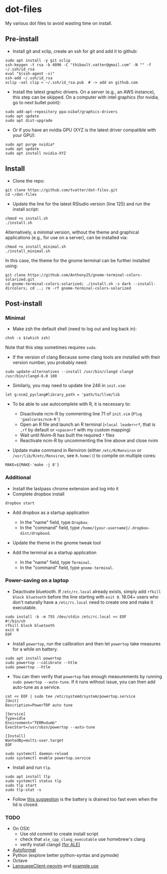 # dot-files

My various dot files to avoid wasting time on install.

## Pre-install

* Install git and xclip, create an ssh for git and add it to github:

```
sudo apt install -y git xclip
ssh-keygen -t rsa -b 4096 -C "thibault.vatter@gmail.com" -N "" -f ~/.ssh/id_rsa
eval "$(ssh-agent -s)"
ssh-add ~/.ssh/id_rsa
xclip -sel clip < ~/.ssh/id_rsa.pub  # -> add on github.com
```

* Install the latest graphic drivers. On a server (e.g., an AWS instance), this step can be skipped. On a computer with intel graphics (for nvidia, go to next bullet point):
```
sudo add-apt-repository ppa:oibaf/graphics-drivers
sudo apt update
sudo apt dist-upgrade
```

* Or if you have an nvidia GPU (XYZ is the latest driver compatible with your GPU):


```
sudo apt purge nvidia*
sudo apt update
sudo apt install nvidia-XYZ
```

## Install

* Clone the repo:

```
git clone https://github.com/tvatter/dot-files.git
cd ~/dot-files
```

* Update the line for the latest RStudio version (line 125) and run the install script:

```
chmod +x install.sh
./install.sh
```

Alternatively, a minimal version, without the theme and graphical applications (e.g., for use on a server), can be installed via:

```
chmod +x install_minimal.sh
./install_minimal.sh
```

In this case, the theme for the gnome terminal can be further installed using:

```
git clone https://github.com/Anthony25/gnome-terminal-colors-solarized.git
cd gnome-terminal-colors-solarized; ./install.sh -s dark --install-dircolors; cd ..; rm -rf gnome-terminal-colors-solarized
```

## Post-install

### Minimal

* Make zsh the default shell (need to log out and log back in):

```
chsh -s $(which zsh)
```

Note that this step sometimes requires `sudo`.

* If the version of clang Because some clang tools are installed with their version number, you probably need:

```
sudo update-alternatives --install /usr/bin/clangd clangd /usr/bin/clangd-6.0 100
```

* Similarly, you may need to update line 246 in `init.vim`:

```
let g:ncm2_pyclang#library_path = 'path/to/llvm/lib
```

* To be able to use autocomplete with R, it is necessary to:

  * Disactivate ncm-R by commenting line 71 of `init.vim` (`Plug 'gaalcaras/ncm-R'`)
  * Open an R file and launch an R terminal (`<local leader>rf`, that is `,rf` by
    default or `<space>rf` with my custom mapping)
  * Wait until Nvim-R has built the required `*` files
  * Reactivate ncm-R by uncommenting the line above and close nvim


* Update make command in Renviron (either `/etc/R/Renviron` or 
`/usr/lib/R/etc/Renviron`, see `R.home()`) to compile on multiple cores:

```
MAKE=${MAKE-'make -j 8'}
```

### Additional

* Install the lastpass chrome extension and log into it
* Complete dropbox install

```
dropbox start
```

* Add dropbox as a startup application
    * In the "name" field, type `Dropbox`.
    * In the "command" field, type `/home/{your-username}/.dropbox-dist/dropboxd`.

* Update the theme in the gnome tweak tool
* Add the terminal as a startup application
    * In the "name" field, type `Terminal`.
    * In the "command" field, type `gnome-terminal`.

### Power-saving on a laptop

* Deactivate bluetooth. If `/etc/rc.local` already exists, simply 
add `rfkill block bluetooth` before the line starting with `exit 0`. 18.04+ users 
who don't naturally have a `/etc/rc.local` need to create one and make it executable.

```
sudo install -b -m 755 /dev/stdin /etc/rc.local << EOF
#!/bin/sh
rfkill block bluetooth
exit 0
EOF
```

* Install `powertop`, run the calibration and then let `powertop` take measures for a while on battery.

```
sudo apt install powertop
sudo powertop --calibrate --htlm
sudo powertop --htlm
```

* You can then verify that `powertop` has enough measurements by running `sudo powertop --auto-tune`. If it runs without 
issue, you can then add auto-tune as a service.

```
cat << EOF | sudo tee /etc/systemd/system/powertop.service
[Unit]
Description=PowerTOP auto tune

[Service]
Type=idle
Environment="TERM=dumb"
ExecStart=/usr/sbin/powertop --auto-tune

[Install]
WantedBy=multi-user.target
EOF

sudo systemctl daemon-reload
sudo systemctl enable powertop.service
```

* Install and run `tlp`.

```
sudo apt install tlp
sudo systemctl status tlp
sudo tlp start
sudo tlp-stat -s 
```

* Follow [this suggestion](https://askubuntu.com/questions/1029474/ubuntu-18-04-dell-xps13-9370-no-longer-suspends-on-lid-close/1036122#1036122) 
is the battery is drained too fast even when the lid is closed.

### TODO
 
  * On OSX: 
      * Use old commit to create install script
      * check that `ale_cpp_clang_executable` use homebrew's clang
      * verify install clangd [(for ALE)](https://github.com/w0rp/ale/blob/master/doc/ale-cpp.txt)
  * [Autoformat](https://github.com/Chiel92/vim-autoformat)
  * Python (explore better python-syntax and pymode)  
  * Octave
  * [LanguageClient-neovim](https://github.com/autozimu/LanguageClient-neovim) and [example use](https://github.com/kadekillary/init.vim/blob/master/init.vim)
  

